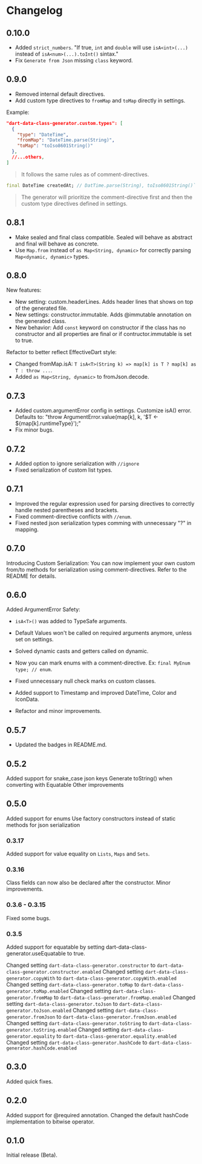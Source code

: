 # Changelog

## 0.10.0

- Added `strict_numbers`. "If true, `int` and `double` will use `isA<int>(...)` instead of `isA<num>(...).toInt()` sintax."
- Fix `Generate from Json` missing `class` keyword.

## 0.9.0

- Removed internal default directives.
- Add custom type directives to `fromMap` and `toMap` directly in settings.

Example:

```json
"dart-data-class-generator.custom.types": [
  {
    "type": "DateTime",
    "fromMap": "DateTime.parse(String)",
    "toMap": "toIso8601String()"
  },
  //...others,
]
```

> It follows the same rules as of comment-directives.

```dart
final DateTime createdAt; // DatTime.parse(String), toIso8601String()`
```

> The generator will prioritize the comment-directive first and then the custom type directives defined in settings.

## 0.8.1

- Make sealed and final class compatible. Sealed will behave as abstract and final will behave as concrete.
- Use `Map.from` instead of `as Map<String, dynamic>` for correctly parsing `Map<dynamic, dynamic>` types.

## 0.8.0

New features:

- New setting: custom.headerLines. Adds header lines that shows on top of the generated file.
- New settings: constructor.immutable. Adds @immutable annotation on the generated class.
- New behavior: Add `const` keyword on constructor if the class has no constructor and all properties are final or if contructor.immutable is set to true.

Refactor to better reflect EffectiveDart style:

- Changed fromMap.isA: `T isA<T>(String k) => map[k] is T ? map[k] as T : throw ...`.
- Added `as Map<String, dynamic>` to fromJson.decode.

## 0.7.3

- Added custom.argumentError config in settings. Customize isA() error. Defaults to: "throw ArgumentError.value(map[k], k, '$T ← ${map[k].runtimeType}');"
- Fix minor bugs.

## 0.7.2

- Added option to ignore serialization with `//ignore`
- Fixed serialization of custom list types.

## 0.7.1

- Improved the regular expression used for parsing directives to correctly handle nested parentheses and brackets.
- Fixed comment-directive conflicts with `//enum`.
- Fixed nested json serialization types comming with unnecessary "?" in mapping.

## 0.7.0

Introducing Custom Serialization:
You can now implement your own custom from/to methods for serialization using comment-directives. Refer to the README for details.

## 0.6.0

Added ArgumentError Safety:

- `isA<T>()` was added to TypeSafe arguments.
- Default Values won't be called on required arguments anymore, unless set on settings.
- Solved dynamic casts and getters called on dynamic.

- Now you can mark enums with a comment-directive. Ex: `final MyEnum type; // enum`.
- Fixed unnecessary null check marks on custom classes.
- Added support to Timestamp and improved DateTime, Color and IconData.
- Refactor and minor improvements.

## 0.5.7

- Updated the badges in README.md.

## 0.5.2

Added support for snake_case json keys
Generate toString() when converting with Equatable
Other improvements

## 0.5.0

Added support for enums
Use factory constructors instead of static methods for json serialization

### 0.3.17

Added support for value equality on `Lists`, `Maps` and `Sets`.

### 0.3.16

Class fields can now also be declared after the constructor.
Minor improvements.

### 0.3.6 - 0.3.15

Fixed some bugs.

### 0.3.5

Added support for equatable by setting dart-data-class-generator.useEquatable to true.

Changed setting `dart-data-class-generator.constructor` to `dart-data-class-generator.constructor.enabled`
Changed setting `dart-data-class-generator.copyWith` to `dart-data-class-generator.copyWith.enabled`
Changed setting `dart-data-class-generator.toMap` to `dart-data-class-generator.toMap.enabled`
Changed setting `dart-data-class-generator.fromMap` to `dart-data-class-generator.fromMap.enabled`
Changed setting `dart-data-class-generator.toJson` to `dart-data-class-generator.toJson.enabled`
Changed setting `dart-data-class-generator.fromJson` to `dart-data-class-generator.fromJson.enabled`
Changed setting `dart-data-class-generator.toString` to `dart-data-class-generator.toString.enabled`
Changed setting `dart-data-class-generator.equality` to `dart-data-class-generator.equality.enabled`
Changed setting `dart-data-class-generator.hashCode` to `dart-data-class-generator.hashCode.enabled`

## 0.3.0

Added quick fixes.

## 0.2.0

Added support for @required annotation.
Changed the default hashCode implementation to bitwise operator.

## 0.1.0

Initial release (Beta).
